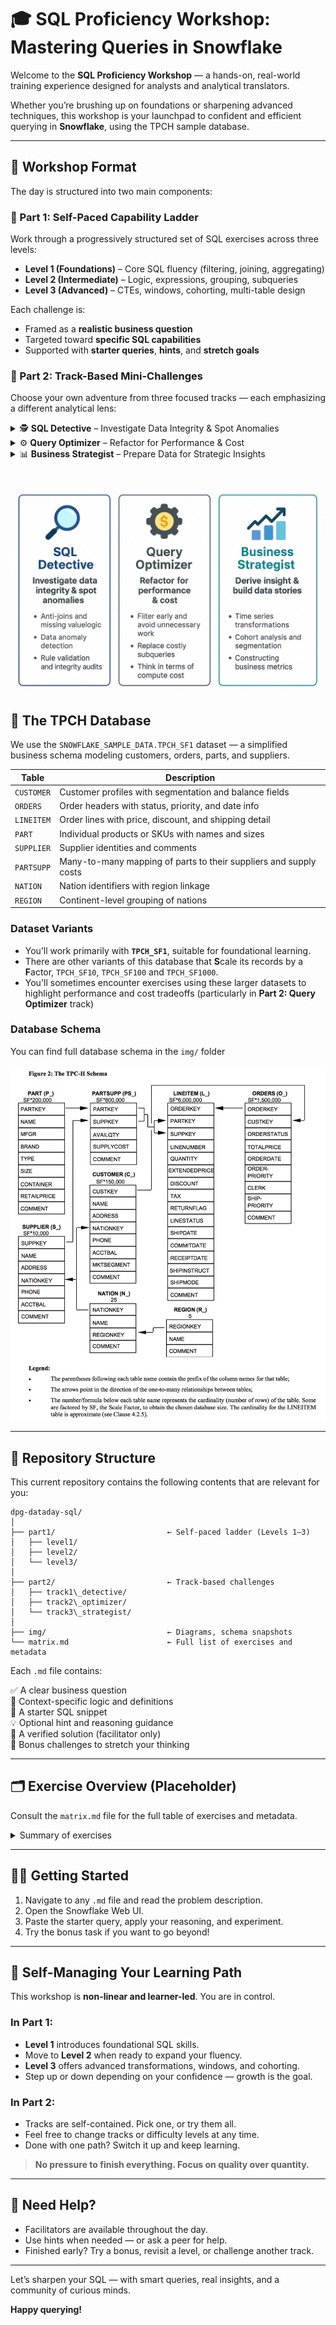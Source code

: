 # 🎓 SQL Proficiency Workshop: Mastering Queries in Snowflake

Welcome to the **SQL Proficiency Workshop** — a hands-on, real-world training experience designed for analysts and analytical translators. 

Whether you’re brushing up on foundations or sharpening advanced techniques, this workshop is your launchpad to confident and efficient querying in **Snowflake**, using the TPCH sample database.

---

## 🧭 Workshop Format

The day is structured into two main components:

### 🔁 Part 1: Self-Paced Capability Ladder

Work through a progressively structured set of SQL exercises across three levels:

- **Level 1 (Foundations)** – Core SQL fluency (filtering, joining, aggregating)
- **Level 2 (Intermediate)** – Logic, expressions, grouping, subqueries
- **Level 3 (Advanced)** – CTEs, windows, cohorting, multi-table design

Each challenge is:
- Framed as a **realistic business question**
- Targeted toward **specific SQL capabilities**
- Supported with **starter queries**, **hints**, and **stretch goals**

### 🔀 Part 2: Track-Based Mini-Challenges

Choose your own adventure from three focused tracks — each emphasizing a different analytical lens:

<details>
<summary>🕵️ <b>SQL Detective</b> – Investigate Data Integrity & Spot Anomalies </summary>

This track encourages you to **think like a data auditor or QA engineer**. You'll work on finding missing links, detecting duplicates, identifying outliers, and verifying rule consistency.

**Key skills**:  
- Anti-joins, `LEFT JOIN` + `IS NULL`, `NOT EXISTS`  
- Logical validation using `CASE`, `DATEDIFF`, `LAG`, `RANK`  
- Auditing for temporal gaps, anomalies, and missing relationships  
</details>

<details>
<summary>⚙️ <b>Query Optimizer</b> – Refactor for Performance & Cost</summary>

Designed to **help you write better-performing SQL**, this track introduces cost-awareness, modular queries, and Snowflake-specific strategies.

**Key skills**:  
- Filter pushdown, predicate logic  
- Replace correlated subqueries with set-based joins  
- Leverage `QUALIFY`, CTEs, and materialization strategies  
- Understand query execution plans via `EXPLAIN`  
</details>

<details>
<summary>📊 <b>Business Strategist</b> – Prepare Data for Strategic Insights</summary>

This track challenges you to **transform and organize data** for analysis and storytelling. 
Build reusable queries that support trend detection, ranking, comparisons, and dashboard-ready summaries.

**Key skills**:  
* Time bucketing, smoothing, and percent change
* Pivoting and CASE logic for matrix outputs
* Multi-metric cohort and group comparisons
* Rolling window aggregations
* Building datasets optimized for charts and storytelling

</details>

![alt text](img/three-tracks-explainer.png)
---

## 💾 The TPCH Database

We use the `SNOWFLAKE_SAMPLE_DATA.TPCH_SF1` dataset — a simplified business schema modeling customers, orders, parts, and suppliers.

| Table      | Description                                                                 |
|------------|-----------------------------------------------------------------------------|
| `CUSTOMER` | Customer profiles with segmentation and balance fields                     |
| `ORDERS`   | Order headers with status, priority, and date info                         |
| `LINEITEM` | Order lines with price, discount, and shipping detail                      |
| `PART`     | Individual products or SKUs with names and sizes                           |
| `SUPPLIER` | Supplier identities and comments                                            |
| `PARTSUPP` | Many-to-many mapping of parts to their suppliers and supply costs          |
| `NATION`   | Nation identifiers with region linkage                                     |
| `REGION`   | Continent-level grouping of nations                                        |

### Dataset Variants

- You’ll work primarily with **`TPCH_SF1`**, suitable for foundational learning.
- There are other variants of this database that **S**cale its records by a **F**actor, `TPCH_SF10`, `TPCH_SF100` and `TPCH_SF1000`. 
- You'll sometimes encounter exercises using these larger datasets to highlight performance and cost tradeoffs (particularly in **Part 2: Query Optimizer** track)

### Database Schema
You can find full database schema in the `img/` folder

![alt text](img/tpch_database_schema.png)

---

## 📂 Repository Structure

This current repository contains the following contents that are relevant for you:

```
dpg-dataday-sql/
│
├── part1/                         ← Self-paced ladder (Levels 1–3)
│   ├── level1/
│   ├── level2/
│   └── level3/
│
├── part2/                         ← Track-based challenges
│   ├── track1\_detective/
│   ├── track2\_optimizer/
│   └── track3\_strategist/
│
├── img/                           ← Diagrams, schema snapshots
└── matrix.md                      ← Full list of exercises and metadata

```

Each `.md` file contains:

✅ A clear business question  
🧠 Context-specific logic and definitions  
🔧 A starter SQL snippet  
💡 Optional hint and reasoning guidance  
🎯 A verified solution (facilitator only)  
🎁 Bonus challenges to stretch your thinking  

---

## 🗂️ Exercise Overview (Placeholder)
Consult the `matrix.md` file for the full table of exercises and metadata.

<details>
<summary>Summary of exercises</summary>

| Part     | Track             | Level   | Exercise # | Title                        |
|----------|------------------|---------|------------|------------------------------|
| Part 1   | –                | Level 1 | ex01       | Top 10 Customers by Balance  |
| Part 1   | –                | Level 2 | ex11       | Revenue by Part and Discount |
| Part 1   | –                | Level 3 | ex21       | Cohort Revenue Growth        |
| Part 2   | Detective         | Level 1 | ex26       | Tag Food-Related Parts       |
| Part 2   | Optimizer         | Level 2 | ex58       | Optimized Join Order         |
| Part 2   | Strategist        | Level 2 | ex78       | Top Parts by Region          |

</details>

---

## 🧑‍💻 Getting Started

1. Navigate to any `.md` file and read the problem description.
2. Open the Snowflake Web UI.
3. Paste the starter query, apply your reasoning, and experiment.
4. Try the bonus task if you want to go beyond!

---

## 🧗 Self-Managing Your Learning Path

This workshop is **non-linear and learner-led**. You are in control.

### In Part 1:

* **Level 1** introduces foundational SQL skills.
* Move to **Level 2** when ready to expand your fluency.
* **Level 3** offers advanced transformations, windows, and cohorting.
* Step up or down depending on your confidence — growth is the goal.

### In Part 2:

* Tracks are self-contained. Pick one, or try them all.
* Feel free to change tracks or difficulty levels at any time.
* Done with one path? Switch it up and keep learning.

> **No pressure to finish everything. Focus on quality over quantity.**

---

## 🤝 Need Help?

* Facilitators are available throughout the day.
* Use hints when needed — or ask a peer for help.
* Finished early? Try a bonus, revisit a level, or challenge another track.

---

Let’s sharpen your SQL — with smart queries, real insights, and a community of curious minds.

**Happy querying!**


